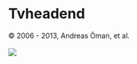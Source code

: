<div class="hts-doc-text">

Tvheadend
=========

© 2006 - 2013, Andreas Öman, et al.\
\
 ![](docresources/tvheadendlogo.png)

</div>
